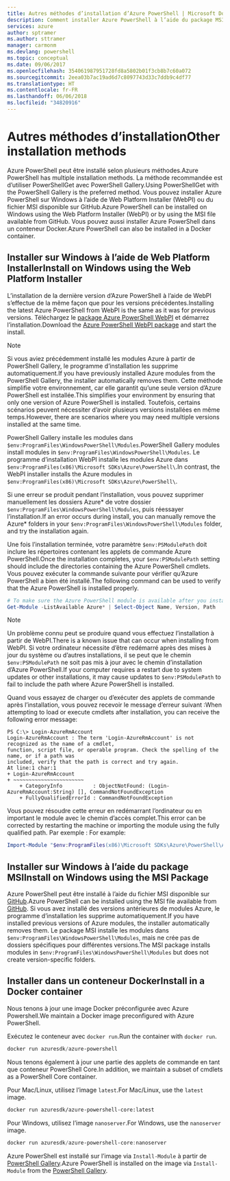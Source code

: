```yaml
---
title: Autres méthodes d’installation d’Azure PowerShell | Microsoft Docs
description: Comment installer Azure PowerShell à l’aide du package MSI ou de Web Platform Installer.
services: azure
author: sptramer
ms.author: sttramer
manager: carmonm
ms.devlang: powershell
ms.topic: conceptual
ms.date: 09/06/2017
ms.openlocfilehash: 354061987951728fd8a5802b01f3cb8b7c60a072
ms.sourcegitcommit: 2eea03b7ac19ad6d7c8097743d33c7ddb9c4df77
ms.translationtype: HT
ms.contentlocale: fr-FR
ms.lasthandoff: 06/06/2018
ms.locfileid: "34820916"
---
```

# <a name="other-installation-methods"></a><span data-ttu-id="9fdbd-103">Autres méthodes d’installation</span><span class="sxs-lookup"><span data-stu-id="9fdbd-103">Other installation methods</span></span>

<span data-ttu-id="9fdbd-104">Azure PowerShell peut être installé selon plusieurs méthodes.</span><span class="sxs-lookup"><span data-stu-id="9fdbd-104">Azure PowerShell has multiple installation methods.</span></span> <span data-ttu-id="9fdbd-105">La méthode recommandée est d’utiliser PowerShellGet avec PowerShell Gallery.</span><span class="sxs-lookup"><span data-stu-id="9fdbd-105">Using PowerShellGet with the PowerShell Gallery is the preferred method.</span></span> <span data-ttu-id="9fdbd-106">Vous pouvez installer Azure PowerShell sur Windows à l’aide de Web Platform Installer (WebPI) ou du fichier MSI disponible sur GitHub.</span><span class="sxs-lookup"><span data-stu-id="9fdbd-106">Azure PowerShell can be installed on Windows using the Web Platform Installer (WebPI) or by using the MSI file available from GitHub.</span></span> <span data-ttu-id="9fdbd-107">Vous pouvez aussi installer Azure PowerShell dans un conteneur Docker.</span><span class="sxs-lookup"><span data-stu-id="9fdbd-107">Azure PowerShell can also be installed in a Docker container.</span></span>

## <a name="install-on-windows-using-the-web-platform-installer"></a><span data-ttu-id="9fdbd-108">Installer sur Windows à l’aide de Web Platform Installer</span><span class="sxs-lookup"><span data-stu-id="9fdbd-108">Install on Windows using the Web Platform Installer</span></span>

<span data-ttu-id="9fdbd-109">L’installation de la dernière version d’Azure PowerShell à l’aide de WebPI s’effectue de la même façon que pour les versions précédentes.</span><span class="sxs-lookup"><span data-stu-id="9fdbd-109">Installing the latest Azure PowerShell from WebPI is the same as it was for previous versions.</span></span>
<span data-ttu-id="9fdbd-110">Téléchargez le [package Azure PowerShell WebPI](http://aka.ms/webpi-azps) et démarrez l’installation.</span><span class="sxs-lookup"><span data-stu-id="9fdbd-110">Download the [Azure PowerShell WebPI package](http://aka.ms/webpi-azps) and start the install.</span></span>

> [!NOTE]
> <span data-ttu-id="9fdbd-111">Si vous aviez précédemment installé les modules Azure à partir de PowerShell Gallery, le programme d’installation les supprime automatiquement.</span><span class="sxs-lookup"><span data-stu-id="9fdbd-111">If you have previously installed Azure modules from the PowerShell Gallery, the installer automatically removes them.</span></span> <span data-ttu-id="9fdbd-112">Cette méthode simplifie votre environnement, car elle garantit qu’une seule version d’Azure PowerShell est installée.</span><span class="sxs-lookup"><span data-stu-id="9fdbd-112">This simplifies your environment by ensuring that only one version of Azure PowerShell is installed.</span></span> <span data-ttu-id="9fdbd-113">Toutefois, certains scénarios peuvent nécessiter d’avoir plusieurs versions installées en même temps.</span><span class="sxs-lookup"><span data-stu-id="9fdbd-113">However, there are scenarios where you may need multiple versions installed at the same time.</span></span>
>
> <span data-ttu-id="9fdbd-114">PowerShell Gallery installe les modules dans `$env:ProgramFiles\WindowsPowerShell\Modules`.</span><span class="sxs-lookup"><span data-stu-id="9fdbd-114">PowerShell Gallery modules install modules in `$env:ProgramFiles\WindowsPowerShell\Modules`.</span></span> <span data-ttu-id="9fdbd-115">Le programme d’installation WebPI installe les modules Azure dans `$env:ProgramFiles(x86)\Microsoft SDKs\Azure\PowerShell\`.</span><span class="sxs-lookup"><span data-stu-id="9fdbd-115">In contrast, the WebPI installer installs the Azure modules in `$env:ProgramFiles(x86)\Microsoft SDKs\Azure\PowerShell\`.</span></span>
>
> <span data-ttu-id="9fdbd-116">Si une erreur se produit pendant l’installation, vous pouvez supprimer manuellement les dossiers Azure\* de votre dossier `$env:ProgramFiles\WindowsPowerShell\Modules`, puis réessayer l’installation.</span><span class="sxs-lookup"><span data-stu-id="9fdbd-116">If an error occurs during install, you can manually remove the Azure\* folders in your `$env:ProgramFiles\WindowsPowerShell\Modules` folder, and try the installation again.</span></span>

<span data-ttu-id="9fdbd-117">Une fois l’installation terminée, votre paramètre `$env:PSModulePath` doit inclure les répertoires contenant les applets de commande Azure PowerShell.</span><span class="sxs-lookup"><span data-stu-id="9fdbd-117">Once the installation completes, your `$env:PSModulePath` setting should include the directories containing the Azure PowerShell cmdlets.</span></span> <span data-ttu-id="9fdbd-118">Vous pouvez exécuter la commande suivante pour vérifier qu’Azure PowerShell a bien été installé.</span><span class="sxs-lookup"><span data-stu-id="9fdbd-118">The following command can be used to verify that the Azure PowerShell is installed properly.</span></span>

```powershell
# To make sure the Azure PowerShell module is available after you install
Get-Module -ListAvailable Azure* | Select-Object Name, Version, Path
```

> [!NOTE]
> <span data-ttu-id="9fdbd-119">Un problème connu peut se produire quand vous effectuez l’installation à partir de WebPI.</span><span class="sxs-lookup"><span data-stu-id="9fdbd-119">There is a known issue that can occur when installing from WebPI.</span></span> <span data-ttu-id="9fdbd-120">Si votre ordinateur nécessite d’être redémarré après des mises à jour du système ou d’autres installations, il se peut que le chemin `$env:PSModulePath` ne soit pas mis à jour avec le chemin d’installation d’Azure PowerShell.</span><span class="sxs-lookup"><span data-stu-id="9fdbd-120">If your computer requires a restart due to system updates or other installations, it may cause updates to `$env:PSModulePath` to fail to include the path where Azure PowerShell is installed.</span></span>

<span data-ttu-id="9fdbd-121">Quand vous essayez de charger ou d’exécuter des applets de commande après l’installation, vous pouvez recevoir le message d’erreur suivant :</span><span class="sxs-lookup"><span data-stu-id="9fdbd-121">When attempting to load or execute cmdlets after installation, you can receive the following error message:</span></span>

```
PS C:\> Login-AzureRmAccount
Login-AzureRmAccount : The term 'Login-AzureRmAccount' is not recognized as the name of a cmdlet,
function, script file, or operable program. Check the spelling of the name, or if a path was
included, verify that the path is correct and try again.
At line:1 char:1
+ Login-AzureRmAccount
+ ~~~~~~~~~~~~~~~~~~~~~~~
    + CategoryInfo          : ObjectNotFound: (Login-AzureRmAccount:String) [], CommandNotFoundException
    + FullyQualifiedErrorId : CommandNotFoundException
```

<span data-ttu-id="9fdbd-122">Vous pouvez résoudre cette erreur en redémarrant l’ordinateur ou en important le module avec le chemin d’accès complet.</span><span class="sxs-lookup"><span data-stu-id="9fdbd-122">This error can be corrected by restarting the machine or importing the module using the fully qualified path.</span></span> <span data-ttu-id="9fdbd-123">Par exemple : </span><span class="sxs-lookup"><span data-stu-id="9fdbd-123">For example:</span></span>

```powershell
Import-Module "$env:ProgramFiles(x86)\Microsoft SDKs\Azure\PowerShell\AzureRM.psd1"
```

## <a name="install-on-windows-using-the-msi-package"></a><span data-ttu-id="9fdbd-124">Installer sur Windows à l’aide du package MSI</span><span class="sxs-lookup"><span data-stu-id="9fdbd-124">Install on Windows using the MSI Package</span></span>

<span data-ttu-id="9fdbd-125">Azure PowerShell peut être installé à l’aide du fichier MSI disponible sur [GitHub](https://github.com/Azure/azure-powershell/releases/latest).</span><span class="sxs-lookup"><span data-stu-id="9fdbd-125">Azure PowerShell can be installed using the MSI file available from [GitHub](https://github.com/Azure/azure-powershell/releases/latest).</span></span> <span data-ttu-id="9fdbd-126">Si vous avez installé des versions antérieures de modules Azure, le programme d’installation les supprime automatiquement.</span><span class="sxs-lookup"><span data-stu-id="9fdbd-126">If you have installed previous versions of Azure modules, the installer automatically removes them.</span></span> <span data-ttu-id="9fdbd-127">Le package MSI installe les modules dans `$env:ProgramFiles\WindowsPowerShell\Modules`, mais ne crée pas de dossiers spécifiques pour différentes versions.</span><span class="sxs-lookup"><span data-stu-id="9fdbd-127">The MSI package installs modules in `$env:ProgramFiles\WindowsPowerShell\Modules` but does not create version-specific folders.</span></span>

## <a name="install-in-a-docker-container"></a><span data-ttu-id="9fdbd-128">Installer dans un conteneur Docker</span><span class="sxs-lookup"><span data-stu-id="9fdbd-128">Install in a Docker container</span></span>

<span data-ttu-id="9fdbd-129">Nous tenons à jour une image Docker préconfigurée avec Azure Powershell.</span><span class="sxs-lookup"><span data-stu-id="9fdbd-129">We maintain a Docker image preconfigured with Azure PowerShell.</span></span>

<span data-ttu-id="9fdbd-130">Exécutez le conteneur avec `docker run`.</span><span class="sxs-lookup"><span data-stu-id="9fdbd-130">Run the container with `docker run`.</span></span>

```powershell
docker run azuresdk/azure-powershell
```

<span data-ttu-id="9fdbd-131">Nous tenons également à jour une partie des applets de commande en tant que conteneur PowerShell Core.</span><span class="sxs-lookup"><span data-stu-id="9fdbd-131">In addition, we maintain a subset of cmdlets as a PowerShell Core container.</span></span>

<span data-ttu-id="9fdbd-132">Pour Mac/Linux, utilisez l’image `latest`.</span><span class="sxs-lookup"><span data-stu-id="9fdbd-132">For Mac/Linux, use the `latest` image.</span></span>

```bash
docker run azuresdk/azure-powershell-core:latest
```

<span data-ttu-id="9fdbd-133">Pour Windows, utilisez l’image `nanoserver`.</span><span class="sxs-lookup"><span data-stu-id="9fdbd-133">For Windows, use the `nanoserver` image.</span></span>

```powershell
docker run azuresdk/azure-powershell-core:nanoserver
```

<span data-ttu-id="9fdbd-134">Azure PowerShell est installé sur l’image via `Install-Module` à partir de [PowerShell Gallery](https://www.powershellgallery.com/).</span><span class="sxs-lookup"><span data-stu-id="9fdbd-134">Azure PowerShell is installed on the image via `Install-Module` from the [PowerShell Gallery](https://www.powershellgallery.com/).</span></span>